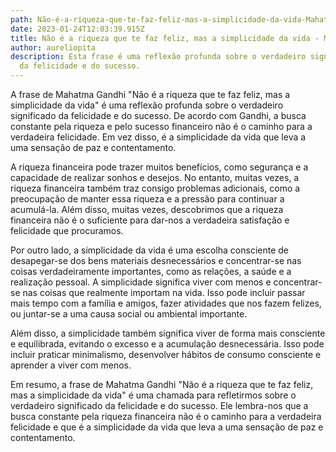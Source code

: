 ```yaml
---
path: Não-é-a-riqueza-que-te-faz-feliz-mas-a-simplicidade-da-vida-Mahatma-Gandhi
date: 2023-01-24T12:03:39.915Z
title: Não é a riqueza que te faz feliz, mas a simplicidade da vida - Mahatma Gandhi
author: aureliopita
description: Esta frase é uma reflexão profunda sobre o verdadeiro significado
  da felicidade e do sucesso.
---
```

A frase de Mahatma Gandhi "Não é a riqueza que te faz feliz, mas a simplicidade da vida" é uma reflexão profunda sobre o verdadeiro significado da felicidade e do sucesso. De acordo com Gandhi, a busca constante pela riqueza e pelo sucesso financeiro não é o caminho para a verdadeira felicidade. Em vez disso, é a simplicidade da vida que leva a uma sensação de paz e contentamento.

A riqueza financeira pode trazer muitos benefícios, como segurança e a capacidade de realizar sonhos e desejos. No entanto, muitas vezes, a riqueza financeira também traz consigo problemas adicionais, como a preocupação de manter essa riqueza e a pressão para continuar a acumulá-la. Além disso, muitas vezes, descobrimos que a riqueza financeira não é o suficiente para dar-nos a verdadeira satisfação e felicidade que procuramos.

Por outro lado, a simplicidade da vida é uma escolha consciente de desapegar-se dos bens materiais desnecessários e concentrar-se nas coisas verdadeiramente importantes, como as relações, a saúde e a realização pessoal. A simplicidade significa viver com menos e concentrar-se nas coisas que realmente importam na vida. Isso pode incluir passar mais tempo com a família e amigos, fazer atividades que nos fazem felizes, ou juntar-se a uma causa social ou ambiental importante.

Além disso, a simplicidade também significa viver de forma mais consciente e equilibrada, evitando o excesso e a acumulação desnecessária. Isso pode incluir praticar minimalismo, desenvolver hábitos de consumo consciente e aprender a viver com menos.


Em resumo, a frase de Mahatma Gandhi "Não é a riqueza que te faz feliz, mas a simplicidade da vida" é uma chamada para refletirmos sobre o verdadeiro significado da felicidade e do sucesso. Ele lembra-nos que a busca constante pela riqueza financeira não é o caminho para a verdadeira felicidade e que é a simplicidade da vida que leva a uma sensação de paz e contentamento.